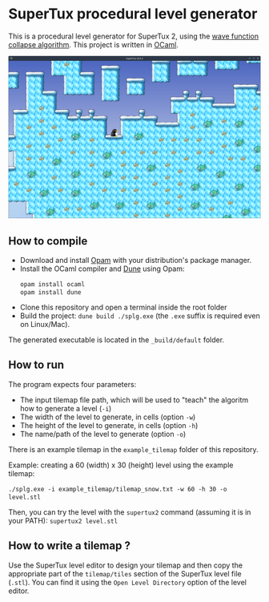 # SuperTux procedural level generator

This is a procedural level generator for SuperTux 2, using the [wave function collapse algorithm](https://github.com/mxgmn/WaveFunctionCollapse). This project is written in [OCaml](https://ocaml.org/).

![example screenshot](wfc.png "A procedurally generated SuperTux 2 level")

## How to compile
* Download and install [Opam](https://opam.ocaml.org/) with your distribution's package manager.
* Install the OCaml compiler and [Dune]() using Opam:
    ```
    opam install ocaml
    opam install dune
    ```
* Clone this repository and open a terminal inside the root folder
* Build the project: `dune build ./splg.exe` (the `.exe` suffix is required even on Linux/Mac).

The generated executable is located in the `_build/default` folder.

## How to run
The program expects four parameters:
* The input tilemap file path, which will be used to "teach" the algoritm how to generate a level (`-i`)
* The width of the level to generate, in cells (option `-w`)
* The height of the level to generate, in cells (option `-h`)
* The name/path of the level to generate (option `-o`)

There is an example tilemap in the `example_tilemap` folder of this repository.

Example: creating a 60 (width) x 30 (height) level using the example tilemap:
```
./splg.exe -i example_tilemap/tilemap_snow.txt -w 60 -h 30 -o level.stl
```
Then, you can try the level with the `supertux2` command (assuming it is in your PATH):
`supertux2 level.stl`
## How to write a tilemap ?
Use the SuperTux level editor to design your tilemap and then copy the appropriate part of the `tilemap/tiles` section of the SuperTux level file (`.stl`). You can find it using the `Open Level Directory` option of the level editor. 